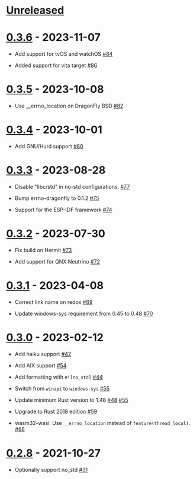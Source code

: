 # [Unreleased]

# [0.3.6] - 2023-11-07

- Add support for tvOS and watchOS
  [#84](https://github.com/lambda-fairy/rust-errno/pull/84)

- Added support for vita target
  [#86](https://github.com/lambda-fairy/rust-errno/pull/86)

# [0.3.5] - 2023-10-08

- Use __errno_location on DragonFly BSD
  [#82](https://github.com/lambda-fairy/rust-errno/pull/82)

# [0.3.4] - 2023-10-01

- Add GNU/Hurd support
  [#80](https://github.com/lambda-fairy/rust-errno/pull/80)

# [0.3.3] - 2023-08-28

- Disable "libc/std" in no-std configurations.
  [#77](https://github.com/lambda-fairy/rust-errno/pull/77)

- Bump errno-dragonfly to 0.1.2
  [#75](https://github.com/lambda-fairy/rust-errno/pull/75)

- Support for the ESP-IDF framework
  [#74](https://github.com/lambda-fairy/rust-errno/pull/74)

# [0.3.2] - 2023-07-30

- Fix build on Hermit
  [#73](https://github.com/lambda-fairy/rust-errno/pull/73)

- Add support for QNX Neutrino
  [#72](https://github.com/lambda-fairy/rust-errno/pull/72)

# [0.3.1] - 2023-04-08

- Correct link name on redox
  [#69](https://github.com/lambda-fairy/rust-errno/pull/69)

- Update windows-sys requirement from 0.45 to 0.48
  [#70](https://github.com/lambda-fairy/rust-errno/pull/70)

# [0.3.0] - 2023-02-12

- Add haiku support
  [#42](https://github.com/lambda-fairy/rust-errno/pull/42)

- Add AIX support
  [#54](https://github.com/lambda-fairy/rust-errno/pull/54)

- Add formatting with `#![no_std]`
  [#44](https://github.com/lambda-fairy/rust-errno/pull/44)

- Switch from `winapi` to `windows-sys` [#55](https://github.com/lambda-fairy/rust-errno/pull/55)

- Update minimum Rust version to 1.48
  [#48](https://github.com/lambda-fairy/rust-errno/pull/48) [#55](https://github.com/lambda-fairy/rust-errno/pull/55)

- Upgrade to Rust 2018 edition [#59](https://github.com/lambda-fairy/rust-errno/pull/59)

- wasm32-wasi: Use `__errno_location` instead of `feature(thread_local)`. [#66](https://github.com/lambda-fairy/rust-errno/pull/66)

# [0.2.8] - 2021-10-27

- Optionally support no_std
  [#31](https://github.com/lambda-fairy/rust-errno/pull/31)

[Unreleased]: https://github.com/lambda-fairy/rust-errno/compare/v0.3.6...HEAD
[0.3.6]: https://github.com/lambda-fairy/rust-errno/compare/v0.3.5...v0.3.6
[0.3.5]: https://github.com/lambda-fairy/rust-errno/compare/v0.3.4...v0.3.5
[0.3.4]: https://github.com/lambda-fairy/rust-errno/compare/v0.3.3...v0.3.4
[0.3.3]: https://github.com/lambda-fairy/rust-errno/compare/v0.3.2...v0.3.3
[0.3.2]: https://github.com/lambda-fairy/rust-errno/compare/v0.3.1...v0.3.2
[0.3.1]: https://github.com/lambda-fairy/rust-errno/compare/v0.3.0...v0.3.1
[0.3.0]: https://github.com/lambda-fairy/rust-errno/compare/v0.2.8...v0.3.0
[0.2.8]: https://github.com/lambda-fairy/rust-errno/compare/v0.2.7...v0.2.8
